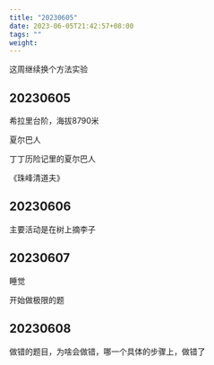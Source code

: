```yaml
---
title: "20230605"
date: 2023-06-05T21:42:57+08:00
tags: ""
weight: 
---
```


这周继续换个方法实验

## 20230605

希拉里台阶，海拔8790米

夏尔巴人

丁丁历险记里的夏尔巴人

《珠峰清道夫》

## 20230606

主要活动是在树上摘李子

## 20230607

睡觉

开始做极限的题

## 20230608

做错的题目，为啥会做错，哪一个具体的步骤上，做错了
